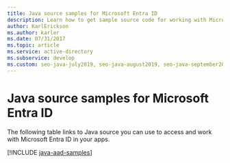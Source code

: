 ```yaml
---
title: Java source samples for Microsoft Entra ID
description: Learn how to get sample source code for working with Microsoft Entra ID from your Java apps.
author: KarlErickson
ms.author: karler
ms.date: 07/31/2017
ms.topic: article
ms.service: active-directory
ms.subservice: develop
ms.custom: seo-java-july2019, seo-java-august2019, seo-java-september2019, devx-track-java, devx-track-extended-java
---
```


# Java source samples for Microsoft Entra ID

The following table links to Java source you can use to access and work with Microsoft Entra ID in your apps.

[!INCLUDE [java-aad-samples](includes/java-aad-samples.md)]
